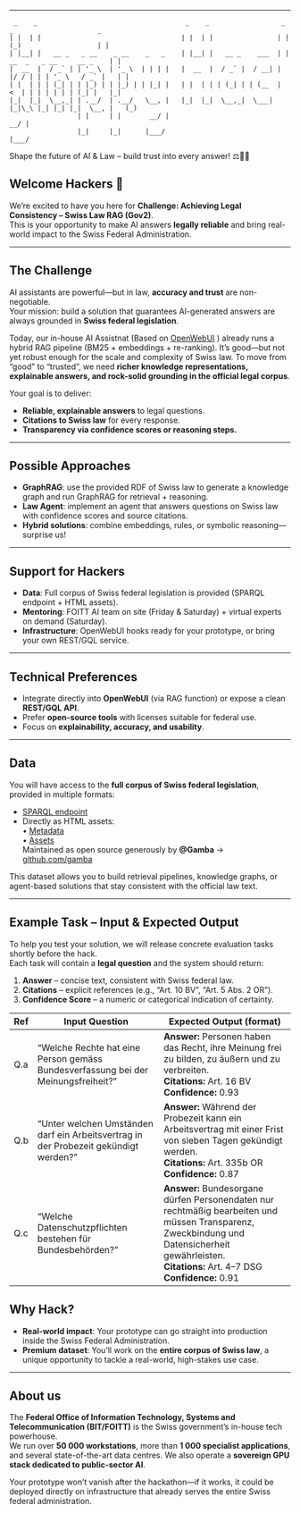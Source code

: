 
---



     _    _                                     _    _                  _      _                     _   
    | |  | |                                   | |  | |                | |    (_)                   | |  
    | |__| |   __ _   _ __    _ __    _   _    | |__| |   __ _    ___  | | __  _   _ __     __ _    | |  
    |  __  |  / _` | | '_ \  | '_ \  | | | |   |  __  |  / _` |  / __| | |/ / | | | '_ \   / _` |   | |  
    | |  | | | (_| | | |_) | | |_) | | |_| |   | |  | | | (_| | | (__  |   <  | | | | | | | (_| |   |_|  
    |_|  |_|  \__,_| | .__/  | .__/   \__, |   |_|  |_|  \__,_|  \___| |_|\_\ |_| |_| |_|  \__, |   (_)  
                     | |     | |       __/ |                                                __/ |        
                     |_|     |_|      |___/                                                |___/         


Shape the future of AI & Law – build trust into every answer! ⚖️🤖🚀


## Welcome Hackers 🚀
We’re excited to have you here for **Challenge: Achieving Legal Consistency – Swiss Law RAG (Gov2)**.  
This is your opportunity to make AI answers **legally reliable** and bring real-world impact to the Swiss Federal Administration.  

---

## The Challenge
AI assistants are powerful—but in law, **accuracy and trust** are non-negotiable.  
Your mission: build a solution that guarantees AI-generated answers are always grounded in **Swiss federal legislation**.  

Today, our in-house AI Assistnat (Based on [OpenWebUI](https://github.com/open-webui/open-webui) )    already runs a hybrid RAG pipeline (BM25 + embeddings + re-ranking). It’s good—but not yet robust enough for the scale and complexity of Swiss law. To move from “good” to “trusted”, we need **richer knowledge representations, explainable answers, and rock-solid grounding in the official legal corpus**.  

Your goal is to deliver:  
- **Reliable, explainable answers** to legal questions.  
- **Citations to Swiss law** for every response.  
- **Transparency via confidence scores or reasoning steps.**  

---

## Possible Approaches
- **GraphRAG**: use the provided RDF of Swiss law to generate a knowledge graph and run GraphRAG for retrieval + reasoning.  
- **Law Agent**: implement an agent that answers questions on Swiss law with confidence scores and source citations.  
- **Hybrid solutions**: combine embeddings, rules, or symbolic reasoning—surprise us!  

---

## Support for Hackers
- **Data**: Full corpus of Swiss federal legislation is provided (SPARQL endpoint + HTML assets).  
- **Mentoring**: FOITT AI team on site (Friday & Saturday) + virtual experts on demand (Saturday).  
- **Infrastructure**: OpenWebUI hooks ready for your prototype, or bring your own REST/GQL service.  

---

## Technical Preferences
- Integrate directly into **OpenWebUI** (via RAG function) or expose a clean **REST/GQL API**.  
- Prefer **open-source tools** with licenses suitable for federal use.  
- Focus on **explainability, accuracy, and usability**.  

---

## Data
You will have access to the **full corpus of Swiss federal legislation**, provided in multiple formats:

- [SPARQL endpoint](https://fedlex.data.admin.ch/sparqlendpoint)  
- Directly as HTML assets:  
   • [Metadata](https://github.com/droid-f/fedlex)  
   • [Assets](https://github.com/droid-f/fedlex-assets)  
   Maintained as open source generously by **@Gamba** → [github.com/gamba](https://github.com/gamba)  


This dataset allows you to build retrieval pipelines, knowledge graphs, or agent-based solutions that stay consistent with the official law text.

---

## Example Task – Input & Expected Output
To help you test your solution, we will release concrete evaluation tasks shortly before the hack.  
Each task will contain a **legal question** and the system should return:

1. **Answer** – concise text, consistent with Swiss federal law.  
2. **Citations** – explicit references (e.g., “Art. 10 BV”, “Art. 5 Abs. 2 OR”).  
3. **Confidence Score** – a numeric or categorical indication of certainty.  

| Ref  | Input Question                                                                 | Expected Output (format)                                                                 |
|------|--------------------------------------------------------------------------------|------------------------------------------------------------------------------------------|
| Q.a  | “Welche Rechte hat eine Person gemäss Bundesverfassung bei der Meinungsfreiheit?” | **Answer:** Personen haben das Recht, ihre Meinung frei zu bilden, zu äußern und zu verbreiten.<br> **Citations:** Art. 16 BV<br> **Confidence:** 0.93 |
| Q.b  | “Unter welchen Umständen darf ein Arbeitsvertrag in der Probezeit gekündigt werden?” | **Answer:** Während der Probezeit kann ein Arbeitsvertrag mit einer Frist von sieben Tagen gekündigt werden.<br> **Citations:** Art. 335b OR<br> **Confidence:** 0.87 |
| Q.c  | “Welche Datenschutzpflichten bestehen für Bundesbehörden?”                        | **Answer:** Bundesorgane dürfen Personendaten nur rechtmäßig bearbeiten und müssen Transparenz, Zweckbindung und Datensicherheit gewährleisten.<br> **Citations:** Art. 4–7 DSG<br> **Confidence:** 0.91 |


## Why Hack?
- **Real-world impact**: Your prototype can go straight into production inside the Swiss Federal Administration.  
- **Premium dataset**: You’ll work on the **entire corpus of Swiss law**, a unique opportunity to tackle a real-world, high-stakes use case.  

---

## About us
The **Federal Office of Information Technology, Systems and Telecommunication (BIT/FOITT)** is the Swiss government’s in-house tech powerhouse.  
We run over **50 000 workstations**, more than **1 000 specialist applications**, and several state-of-the-art data centres. We also operate a **sovereign GPU stack dedicated to public-sector AI**.  

Your prototype won’t vanish after the hackathon—if it works, it could be deployed directly on infrastructure that already serves the entire Swiss federal administration.  

